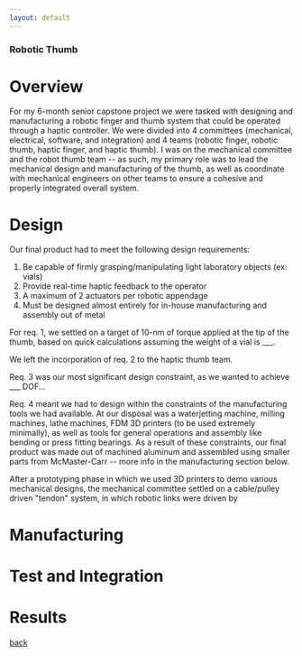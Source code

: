```yaml
---
layout: default
---
```


### Robotic Thumb

# Overview

For my 6-month senior capstone project we were tasked with designing and manufacturing a robotic finger and thumb system that could be operated through a haptic controller. We were divided into 4 committees (mechanical, electrical, software, and integration) and 4 teams (robotic finger, robotic thumb, haptic finger, and haptic thumb). I was on the mechanical committee and the robot thumb team -- as such, my primary role was to lead the mechanical design and manufacturing of the thumb, as well as coordinate with mechanical engineers on other teams to ensure a cohesive and properly integrated overall system.

# Design

Our final product had to meet the following design requirements:

1. Be capable of firmly grasping/manipulating light laboratory objects (ex: vials)
2. Provide real-time haptic feedback to the operator
3. A maximum of 2 actuators per robotic appendage
4. Must be designed almost entirely for in-house manufacturing and assembly out of metal

For req. 1, we settled on a target of 10-nm of torque applied at the tip of the thumb, based on quick calculations assuming the weight of a vial is ___.

We left the incorporation of req. 2 to the haptic thumb team.

Req. 3 was our most significant design constraint, as we wanted to achieve ___ DOF...

Req. 4 meant we had to design within the constraints of the manufacturing tools we had available. At our disposal was a waterjetting machine, milling machines, lathe machines, FDM 3D printers (to be used extremely minimally), as well as tools for general operations and assembly like bending or press fitting bearings. As a result of these constraints, our final product was made out of machined aluminum and assembled using smaller parts from McMaster-Carr -- more info in the manufacturing section below.

After a prototyping phase in which we used 3D printers to demo various mechanical designs, the mechanical committee settled on a cable/pulley driven "tendon" system, in which robotic links were driven by 

# Manufacturing

# Test and Integration

# Results

[back](./)
